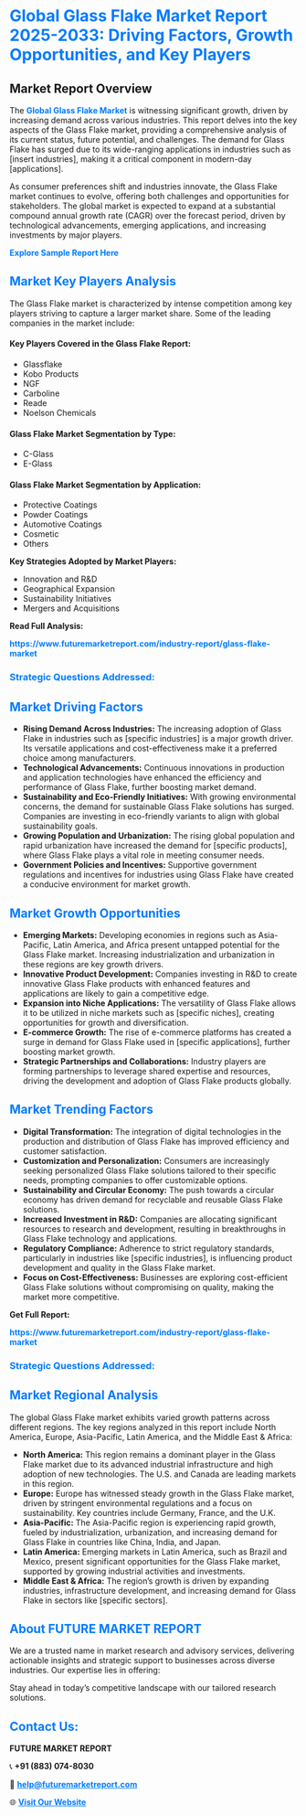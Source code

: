 <h1 style="color: #007BFF;">Global Glass Flake Market Report 2025-2033: Driving Factors, Growth Opportunities, and Key Players</h1>

<section id="overview">
<h2>Market Report Overview</h2>
<p>The <a href="https://www.futuremarketreport.com/industry-report/glass-flake-market" style="color: #007BFF; text-decoration: none;"><strong>Global Glass Flake Market</strong></a> is witnessing significant growth, driven by increasing demand across various industries. This report delves into the key aspects of the Glass Flake market, providing a comprehensive analysis of its current status, future potential, and challenges. The demand for Glass Flake has surged due to its wide-ranging applications in industries such as [insert industries], making it a critical component in modern-day [applications].</p>
<p>As consumer preferences shift and industries innovate, the Glass Flake market continues to evolve, offering both challenges and opportunities for stakeholders. The global market is expected to expand at a substantial compound annual growth rate (CAGR) over the forecast period, driven by technological advancements, emerging applications, and increasing investments by major players.</p>
</section>

<section id="overview">
<p><a href="https://www.futuremarketreport.com/request-sample/reportId=83281" style="color: #007BFF; text-decoration: none;"><strong>Explore Sample Report Here</strong></a></p>
</section>

<section id="key-players">
<h2 style="color: #007BFF;">Market Key Players Analysis</h2>
<p>The Glass Flake market is characterized by intense competition among key players striving to capture a larger market share. Some of the leading companies in the market include:</p>
<h4>Key Players Covered in the Glass Flake Report:</h4>
<ul><li>Glassflake</li><li>Kobo Products</li><li>NGF</li><li>Carboline</li><li>Reade</li><li>Noelson Chemicals</li></ul>
<h4>Glass Flake Market Segmentation by Type:</h4>
<ul><li>C-Glass</li><li>E-Glass</li></ul>

<h4>Glass Flake Market Segmentation by Application:</h4>
<ul><li>Protective Coatings</li><li>Powder Coatings</li><li>Automotive Coatings</li><li>Cosmetic</li><li>Others</li></ul>
<p><strong>Key Strategies Adopted by Market Players:</strong></p>
<ul>
<li>Innovation and R&D</li>
<li>Geographical Expansion</li>
<li>Sustainability Initiatives</li>
<li>Mergers and Acquisitions</li>
</ul>
</section>

<section>
<p><strong>Read Full Analysis: </strong></p><a href="https://www.futuremarketreport.com/industry-report/glass-flake-market" style="color: #007BFF; text-decoration: none;"><strong>https://www.futuremarketreport.com/industry-report/glass-flake-market</strong></a>
<h3 style="color: #007BFF;">Strategic Questions Addressed:</h3>
</section>

<section id="driving-factors">
<h2 style="color: #007BFF;">Market Driving Factors</h2>
<ul>
<li><strong>Rising Demand Across Industries:</strong> The increasing adoption of Glass Flake in industries such as [specific industries] is a major growth driver. Its versatile applications and cost-effectiveness make it a preferred choice among manufacturers.</li>
<li><strong>Technological Advancements:</strong> Continuous innovations in production and application technologies have enhanced the efficiency and performance of Glass Flake, further boosting market demand.</li>
<li><strong>Sustainability and Eco-Friendly Initiatives:</strong> With growing environmental concerns, the demand for sustainable Glass Flake solutions has surged. Companies are investing in eco-friendly variants to align with global sustainability goals.</li>
<li><strong>Growing Population and Urbanization:</strong> The rising global population and rapid urbanization have increased the demand for [specific products], where Glass Flake plays a vital role in meeting consumer needs.</li>
<li><strong>Government Policies and Incentives:</strong> Supportive government regulations and incentives for industries using Glass Flake have created a conducive environment for market growth.</li>
</ul>
</section>

<section id="growth-opportunities">
<h2 style="color: #007BFF;">Market Growth Opportunities</h2>
<ul>
<li><strong>Emerging Markets:</strong> Developing economies in regions such as Asia-Pacific, Latin America, and Africa present untapped potential for the Glass Flake market. Increasing industrialization and urbanization in these regions are key growth drivers.</li>
<li><strong>Innovative Product Development:</strong> Companies investing in R&D to create innovative Glass Flake products with enhanced features and applications are likely to gain a competitive edge.</li>
<li><strong>Expansion into Niche Applications:</strong> The versatility of Glass Flake allows it to be utilized in niche markets such as [specific niches], creating opportunities for growth and diversification.</li>
<li><strong>E-commerce Growth:</strong> The rise of e-commerce platforms has created a surge in demand for Glass Flake used in [specific applications], further boosting market growth.</li>
<li><strong>Strategic Partnerships and Collaborations:</strong> Industry players are forming partnerships to leverage shared expertise and resources, driving the development and adoption of Glass Flake products globally.</li>
</ul>
</section>

<section id="trending-factors">
<h2 style="color: #007BFF;">Market Trending Factors</h2>
<ul>
<li><strong>Digital Transformation:</strong> The integration of digital technologies in the production and distribution of Glass Flake has improved efficiency and customer satisfaction.</li>
<li><strong>Customization and Personalization:</strong> Consumers are increasingly seeking personalized Glass Flake solutions tailored to their specific needs, prompting companies to offer customizable options.</li>
<li><strong>Sustainability and Circular Economy:</strong> The push towards a circular economy has driven demand for recyclable and reusable Glass Flake solutions.</li>
<li><strong>Increased Investment in R&D:</strong> Companies are allocating significant resources to research and development, resulting in breakthroughs in Glass Flake technology and applications.</li>
<li><strong>Regulatory Compliance:</strong> Adherence to strict regulatory standards, particularly in industries like [specific industries], is influencing product development and quality in the Glass Flake market.</li>
<li><strong>Focus on Cost-Effectiveness:</strong> Businesses are exploring cost-efficient Glass Flake solutions without compromising on quality, making the market more competitive.</li>
</ul>
</section>

<section>
<p><strong>Get Full Report: </strong></p><a href="https://www.futuremarketreport.com/industry-report/glass-flake-market" style="color: #007BFF; text-decoration: none;"><strong>https://www.futuremarketreport.com/industry-report/glass-flake-market</strong></a>
<h3 style="color: #007BFF;">Strategic Questions Addressed:</h3>
</section>


<section id="regional-analysis">
<h2 style="color: #007BFF;">Market Regional Analysis</h2>
<p>The global Glass Flake market exhibits varied growth patterns across different regions. The key regions analyzed in this report include North America, Europe, Asia-Pacific, Latin America, and the Middle East & Africa:</p>
<ul>
<li><strong>North America:</strong> This region remains a dominant player in the Glass Flake market due to its advanced industrial infrastructure and high adoption of new technologies. The U.S. and Canada are leading markets in this region.</li>
<li><strong>Europe:</strong> Europe has witnessed steady growth in the Glass Flake market, driven by stringent environmental regulations and a focus on sustainability. Key countries include Germany, France, and the U.K.</li>
<li><strong>Asia-Pacific:</strong> The Asia-Pacific region is experiencing rapid growth, fueled by industrialization, urbanization, and increasing demand for Glass Flake in countries like China, India, and Japan.</li>
<li><strong>Latin America:</strong> Emerging markets in Latin America, such as Brazil and Mexico, present significant opportunities for the Glass Flake market, supported by growing industrial activities and investments.</li>
<li><strong>Middle East & Africa:</strong> The region’s growth is driven by expanding industries, infrastructure development, and increasing demand for Glass Flake in sectors like [specific sectors].</li>
</ul>
</section>

<footer>
<h2 style="color: #007BFF;">About FUTURE MARKET REPORT</h2>
<p>We are a trusted name in market research and advisory services, delivering actionable insights and strategic support to businesses across diverse industries. Our expertise lies in offering:</p>

<p>Stay ahead in today’s competitive landscape with our tailored research solutions.</p>

<h2 style="color: #007BFF;">Contact Us:</h2>
<p><strong>FUTURE MARKET REPORT</strong></p>
<p>📞 <strong>+91 (883) 074-8030</strong></p>
<p>📧 <strong><a href="mailto:help@futuremarketreport.com" style="color: #007BFF;">help@futuremarketreport.com</a></strong></p>
<p>🌐 <strong><a href="https://www.futuremarketreport.com/" style="color: #007BFF;">Visit Our Website</a></strong></p>
</footer>